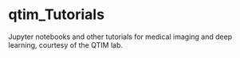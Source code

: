# qtim_Tutorials
Jupyter notebooks and other tutorials for medical imaging and deep learning, courtesy of the QTIM lab.
